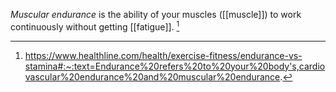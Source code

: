 *Muscular endurance* is the ability of your muscles ([[muscle]]) to work continuously without getting [[fatigue]]. [^1]

[^1]: https://www.healthline.com/health/exercise-fitness/endurance-vs-stamina#:~:text=Endurance%20refers%20to%20your%20body's,cardiovascular%20endurance%20and%20muscular%20endurance.